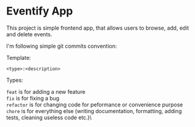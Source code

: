 # Eventify App

This project is simple frontend app, that allows users to browse, add, edit and delete events.

I'm following simple git commits convention:

Template:

`<type>:<description>`

Types:

`feat` is for adding a new feature\
`fix` is for fixing a bug\
`refactor` is for changing code for peformance or convenience purpose\
`chore` is for everything else (writing documentation, formatting, adding tests, cleaning useless code etc.)\

